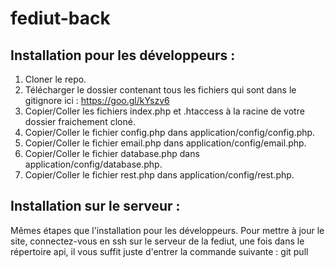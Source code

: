 # fediut-back

## Installation pour les développeurs :
1. Cloner le repo.
2. Télécharger le dossier contenant tous les fichiers qui sont dans le gitignore ici : https://goo.gl/kYszv6
3. Copier/Coller les fichiers index.php et .htaccess à la racine de votre dossier fraichement cloné.
4. Copier/Coller le fichier config.php dans application/config/config.php.
5. Copier/Coller le fichier email.php dans application/config/email.php.
6. Copier/Coller le fichier database.php dans application/config/database.php.
7. Copier/Coller le fichier rest.php dans application/config/rest.php.


## Installation sur le serveur :
Mêmes étapes que l'installation pour les développeurs.
Pour mettre à jour le site, connectez-vous en ssh sur le serveur de la fediut, une fois dans le répertoire api, il vous suffit juste d'entrer la commande suivante : git pull
